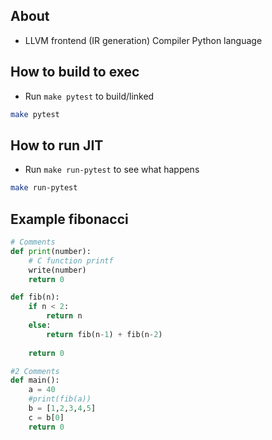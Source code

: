 ## About

* LLVM frontend (IR generation) Compiler Python language

## How to build to exec

* Run `make pytest` to build/linked

```sh
make pytest
```

## How to run JIT

* Run `make run-pytest` to see what happens

```sh
make run-pytest

```

## Example fibonacci

```python
# Comments
def print(number):
	# C function printf
    write(number)
    return 0

def fib(n):
    if n < 2:
        return n
    else:
        return fib(n-1) + fib(n-2)
    
    return 0

#2 Comments
def main():
    a = 40
    #print(fib(a))
    b = [1,2,3,4,5]
    c = b[0]
    return 0

```



